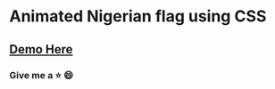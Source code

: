 # Animated Nigerian flag using CSS
## [Demo Here](https://developerayo.github.io/nigerian-flag-css/)


### Give me a :star: :smile:
